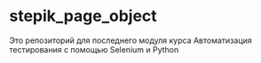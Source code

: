 # stepik_page_object
Это репозиторий для последнего модуля курса Автоматизация тестирования с помощью Selenium и Python
